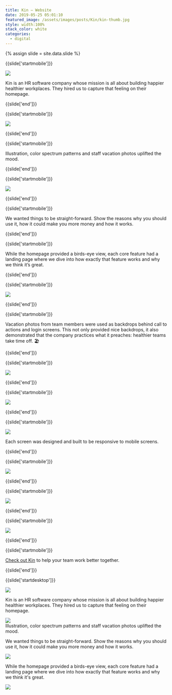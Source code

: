 ```yaml
---
title: Kin — Website
date: 2019-05-25 05:01:10
featured_image: /assets/images/posts/Kin/kin-thumb.jpg
style: width:100%
stack_color: white
categories:
  - digital
---
```


{% assign slide = site.data.slide %}

{{slide['startmobile']}}

<div><img class="full-height" src='{{ site.url }}/assets/images/posts/Kin/kin-1-mobile@2x.png'/></div>

<p class="bg">Kin is an HR software company whose mission is all about building happier healthier workplaces. They hired us to capture that feeling on their homepage.</p>

{{slide['end']}}

{{slide['startmobile']}}

<div><img class="full-height" src='{{ site.url }}/assets/images/posts/Kin/kin-2-mobile@2x.png'/></div>

{{slide['end']}}

{{slide['startmobile']}}

<p>Illustration, color spectrum patterns and staff vacation photos uplifted the mood.</p>

{{slide['end']}}

{{slide['startmobile']}}

<div><img class="full-height" src='{{ site.url }}/assets/images/posts/Kin/kin-3-mobile@2x.png'/></div>

{{slide['end']}}

{{slide['startmobile']}}

<p>We wanted things to be straight-forward. Show the reasons why you should use it, how it could make you more money and how it works.</p>

{{slide['end']}}

{{slide['startmobile']}}

While the homepage provided a birds-eye view, each core feature had a landing page where we dive into how exactly that feature works and why we think it’s great.

{{slide['end']}}

{{slide['startmobile']}}

<div><img class="full-height" src='{{ site.url }}/assets/images/posts/Kin/kin-4-mobile@2x.png'/></div>

{{slide['end']}}

{{slide['startmobile']}}

Vacation photos from team members were used as backdrops behind call to actions and login screens. This not only provided nice backdrops, it also demonstrated that the company practices what it preaches: healthier teams take time off. 🏖

{{slide['end']}}

{{slide['startmobile']}}

<div><img class="full-height" src='{{ site.url }}/assets/images/posts/Kin/kin-5-mobile@2x.png'/></div>

{{slide['end']}}

{{slide['startmobile']}}

<div><img class="full-height" src='{{ site.url }}/assets/images/posts/Kin/kin-6-mobile@2x.png'/></div>

{{slide['end']}}

{{slide['startmobile']}}

<div><img class="full-height" src='{{ site.url }}/assets/images/posts/Kin/kin-7-mobile@2x.png'/></div>

<p class="bg-dark">Each screen was designed and built to be responsive to mobile screens.</p>

{{slide['end']}}

{{slide['startmobile']}}

<div><img class="full-height" src='{{ site.url }}/assets/images/posts/Kin/kin-8-mobile@2x.png'/></div>

<p class="bg-dark"></p>

{{slide['end']}}

{{slide['startmobile']}}

<div><img class="full-height" src='{{ site.url }}/assets/images/posts/Kin/kin-9-mobile@2x.png'/></div>

<p class="bg-dark"></p>

{{slide['end']}}

{{slide['startmobile']}}

<div><img class="full-height" src='{{ site.url }}/assets/images/posts/Kin/kin-10-mobile@2x.png'/></div>

{{slide['end']}}

{{slide['startmobile']}}

<p>
  <a href="https://www.kinhr.com/" target="_blank">Check out Kin</a>
  to help your team work better together.</p>

{{slide['end']}}

{{slide['startdesktop']}}

<div><img class="full-width" src='{{ site.url }}/assets/images/posts/Kin/kin-1@2x.png'/></div>

Kin is an HR software company whose mission is all about building happier healthier workplaces. They hired us to capture that feeling on their homepage.

<div><img src='{{ site.url }}/assets/images/posts/Kin/kin-2@2x.png'/></div>

<figcaption>Illustration, color spectrum patterns and staff vacation photos uplifted the mood.</figcaption>

We wanted things to be straight-forward. Show the reasons why you should use it, how it could make you more money and how it works.

<div><img src='{{ site.url }}/assets/images/posts/Kin/kin-3@2x.png'/></div>

While the homepage provided a birds-eye view, each core feature had a landing page where we dive into how exactly that feature works and why we think it's great.

<div class="row">

  <div><img src='{{ site.url }}/assets/images/posts/Kin/kin-4@2x.png'/></div><!--

--><div><img src='{{ site.url }}/assets/images/posts/Kin/kin-5@2x.png'/></div>

</div>

Vacation photos from team members were used as backdrops behind call to actions and login screens. This not only provided nice backdrops, it also demonstrated that the company practices what it preaches: healthier teams take time off. 🏖

<div class="row">

  <div><img src='{{ site.url }}/assets/images/posts/Kin/kin-6@2x.png'/></div><!--

--><div><img src='{{ site.url }}/assets/images/posts/Kin/kin-7@2x.png'/></div>

</div>

<div class="row">

  <div><img src='{{ site.url }}/assets/images/posts/Kin/kin-8@2x.png'/></div><!--

--><div><img src='{{ site.url }}/assets/images/posts/Kin/kin-9@2x.png'/></div>

</div>

<br/>

<div><img src='{{ site.url }}/assets/images/posts/Kin/kin-10@2x.png'/></div>

Each screen was designed and built to be responsive to mobile screens.

<div><img src='{{ site.url }}/assets/images/posts/Kin/kin-11@2x.png'/></div>

<br/>

<div><img src='{{ site.url }}/assets/images/posts/Kin/kin-12@2x.png'/></div>

<p>
  <a href="https://www.kinhr.com/" target="_blank">Check out Kin</a>
  to help your team work better together.</p>

{{slide['end']}}
